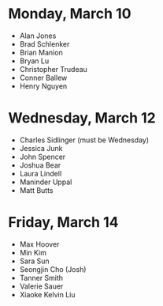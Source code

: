 # Monday, March 10
- Alan Jones
- Brad Schlenker
- Brian Manion
- Bryan Lu
- Christopher Trudeau
- Conner Ballew
- Henry Nguyen

# Wednesday, March 12
- Charles Sidlinger (must be Wednesday)
- Jessica Junk
- John Spencer
- Joshua Bear
- Laura Lindell
- Maninder Uppal
- Matt Butts

# Friday, March 14
- Max Hoover
- Min Kim
- Sara Sun
- Seongjin Cho (Josh)
- Tanner Smith
- Valerie Sauer
- Xiaoke Kelvin Liu
